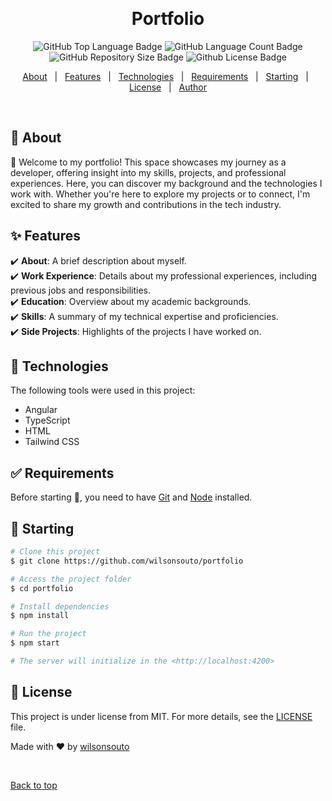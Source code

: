 &#xa0;

<h1 align="center">Portfolio</h1>

<p align="center">

<img alt="GitHub Top Language Badge" src="https://img.shields.io/github/languages/top/wilsonsouto/portfolio?&color=56BEB8"/>

<img alt="GitHub Language Count Badge" src="https://img.shields.io/github/languages/count/wilsonsouto/portfolio?&color=56BEB8"/>

<img alt="GitHub Repository Size Badge" src="https://img.shields.io/github/repo-size/wilsonsouto/portfolio?&color=56BEB8"/>

<img alt="Github License Badge" src="https://img.shields.io/github/license/wilsonsouto/portfolio?color=56BEB8">

</p>

<p align="center">
  <a href="#dart-about">About</a> &#xa0; | &#xa0; 
  <a href="#sparkles-features">Features</a> &#xa0; | &#xa0;
  <a href="#rocket-technologies">Technologies</a> &#xa0; | &#xa0;
  <a href="#white_check_mark-requirements">Requirements</a> &#xa0; | &#xa0;
  <a href="#checkered_flag-starting">Starting</a> &#xa0; | &#xa0;
  <a href="#memo-license">License</a> &#xa0; | &#xa0;
  <a href="https://github.com/wilsonsouto" target="_blank">Author</a>
</p>

<br>

## :dart: About

👋 Welcome to my portfolio! This space showcases my journey as a developer, offering insight into my skills, projects, and professional experiences. Here, you can discover my background and the technologies I work with. Whether you're here to explore my projects or to connect, I'm excited to share my growth and contributions in the tech industry.

## :sparkles: Features

:heavy_check_mark: **About**: A brief description about myself.\
:heavy_check_mark: **Work Experience**: Details about my professional experiences, including previous jobs and responsibilities.\
:heavy_check_mark: **Education**: Overview about my academic backgrounds.\
:heavy_check_mark: **Skills**: A summary of my technical expertise and proficiencies.\
:heavy_check_mark: **Side Projects**: Highlights of the projects I have worked on.

## :rocket: Technologies

The following tools were used in this project:

- Angular
- TypeScript
- HTML
- Tailwind CSS

## :white_check_mark: Requirements

Before starting :checkered_flag:, you need to have [Git](https://git-scm.com) and [Node](https://nodejs.org/en/) installed.

## :checkered_flag: Starting

```bash
# Clone this project
$ git clone https://github.com/wilsonsouto/portfolio

# Access the project folder
$ cd portfolio

# Install dependencies
$ npm install

# Run the project
$ npm start

# The server will initialize in the <http://localhost:4200>
```

## :memo: License

This project is under license from MIT. For more details, see the [LICENSE](LICENSE) file.

Made with :heart: by [wilsonsouto](https://github.com/wilsonsouto)

&#xa0;

<a href="#top">Back to top</a>
